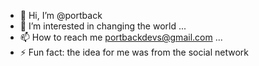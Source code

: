 - 👋 Hi, I’m @portback
- 👀 I’m interested in changing the world ...
- 📫 How to reach me portbackdevs@gmail.com ...
- ⚡ Fun fact: the idea for me was from the social network

<!---
portback/portback is a ✨ special ✨ repository because its `README.md` (this file) appears on your GitHub profile.
You can click the Preview link to take a look at your changes.
--->
